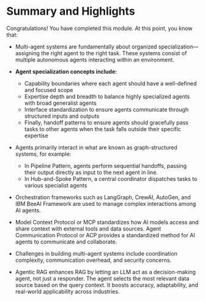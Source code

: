 # Summary and Highlights

Congratulations! You have completed this module. At this point, you know that: 

- Multi-agent systems are fundamentally about organized specialization—assigning the right agent to the right task. These systems consist of multiple autonomous agents interacting within an environment.  

- **Agent specialization concepts include:**  
    - Capability boundaries where each agent should have a well-defined and focused scope  
    - Expertise depth and breadth to balance highly specialized agents with broad generalist agents  
    - Interface standardization to ensure agents communicate through structured inputs and outputs  
    - Finally, handoff patterns to ensure agents should gracefully pass tasks to other agents when the task falls outside their specific expertise  

- Agents primarily interact in what are known as graph-structured systems, for example:  
    - In Pipeline Pattern, agents perform sequential handoffs, passing their output directly as input to the next agent in line.  
    - In Hub-and-Spoke Pattern, a central coordinator dispatches tasks to various specialist agents  

- Orchestration frameworks such as LangGraph, CrewAI, AutoGen, and IBM BeeAI Framework are used to manage complex interactions among AI agents.  

- Model Context Protocol or MCP standardizes how AI models access and share context with external tools and data sources. Agent Communication Protocol or ACP provides a standardized method for AI agents to communicate and collaborate.  

- Challenges in building multi-agent systems include coordination complexity, communication overhead, and security concerns.  

- Agentic RAG enhances RAG by letting an LLM act as a decision-making agent, not just a responder. The agent selects the most relevant data source based on the query context. It boosts accuracy, adaptability, and real-world applicability across industries.
